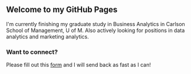 ## Welcome to my GitHub Pages

I'm currently finishing my graduate study in Business Analytics in Carlson School of Management, U of M. Also actively looking for positions in data analytics and marketing analytics.


### Want to connect?

Please fill out this [form](https://goo.gl/forms/Mii3eopcZbfhr5K32) and I will send back as fast as I can!